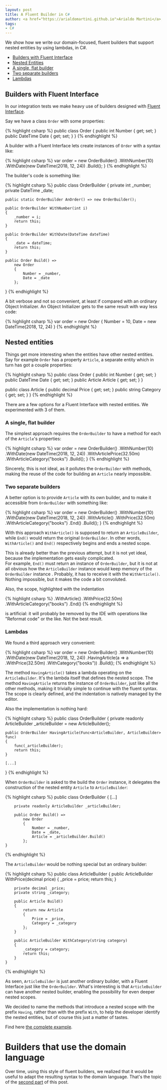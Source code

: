```yaml
---
layout: post
title: A Fluent Builder in C#
author: <a href="https://arialdomartini.github.io">Arialdo Martini</a>, <a href="https://github.com/ale7canna">Alessandro Canicatti</a>, <a href="https://github.com/staffoleo">Leonardo Staffolani</a>
tags:
- C#
---
```

We show how we write our domain-focused, fluent builders that support nested entities by using lambdas, in C#.
<!--more-->

* [Builders with Fluent Interface](#builders-with-fluent-interface)
* [Nested Entities](#nested-entities)
* [A single, flat builder](#a-single-flat-builder)
* [Two separate builders](#two-separate-builders)
* [Lambdas](#lambdas)

## Builders with Fluent Interface
In our integration tests we make heavy use of builders designed with [Fluent Interface](https://www.martinfowler.com/bliki/FluentInterface.html).

Say we have a class `Order` with some properties:

{% highlight csharp %}
public class Order
{
    public int Number { get; set; }
    public DateTime Date { get; set; }
}
{% endhighlight %}

A builder with a Fluent Interface lets create instances of `Order` with a syntax like:

{% highlight csharp %}
var order = new OrderBuilder()
    .WithNumber(10)
    .WithDate(new DateTime(2018, 12, 24))
    .Build();
}
{% endhighlight %}

The builder's code is something like:

{% highlight csharp %}
public class OrderBuilder
{
    private int _number;
    private DateTime _date;

    public static OrderBuilder AnOrder() => new OrderBuilder();

    public OrderBuilder WithNumber(int i)
    {
        _number = i;
        return this;
    }

    public OrderBuilder WithDate(DateTime dateTime)
    {
        _date = dateTime;
        return this;
    }
    
    public Order Build() =>
        new Order
        {
            Number = _number,
            Date = _date
        };
}
{% endhighlight %}

A bit verbose and not so convenient, at least if compared with an ordinary Object Initializer. An Object Initializer gets to the same result with way less code:

{% highlight csharp %}
var order = new Order
{
    Number = 10,
    Date = new DateTime(2018, 12, 24)
}
{% endhighlight %}

## Nested entities

Things get more interesting when the entities have other nested entities. Say for example `Order` has a property `Article`, a separate entity which in turn has got a couple properties:

{% highlight csharp %}
public class Order
{
    public int Number { get; set; }
    public DateTime Date { get; set; }
    public Article Article { get; set; }
}

public class Article
{
    public decimal Price { get; set; }
    public string Category { get; set; }
}
{% endhighlight %}

There are a few options for a Fluent Interface with nested entities. We experimented with 3 of them.

### A single, flat builder

The simplest approach requires the `OrderBuilder` to have a method for each of the `Article`'s properties:

{% highlight csharp %}
var order = new OrderBuilder()
    .WithNumber(10)
    .WithDate(new DateTime(2018, 12, 24))
    .WithArticlePrice(32.50m)
    .WithArticleCategory("books")
    .Build();
}
{% endhighlight %}

Sincerely, this is not ideal, as it pollutes the `OrderBuilder` with methods, making the reuse of the code for building an `Article` nearly impossible. 

### Two separate builders

A better option is to provide `Article` with its own builder, and to make it accessible from `OrderBuilder` with something like:

{% highlight csharp %}
var order = new OrderBuilder()
    .WithNumber(10)
    .WithDate(new DateTime(2018, 12, 24))
    .WithArticle()
        .WithPrice(32.50m)
        .WithArticleCategory("books")
    .End()
    .Build();
}
{% endhighlight %}

With this approach `WithArticle()` is supposed to return an `ArticleBuilder`, while `End()` would return the original `OrderBuilder`. In other words, `WithArticle()` and `End()` respectively begins and ends a nested scope.

This is already better than the previous attempt, but it is not yet ideal, because the implementation gets easily complicated.<br/>
For example, `End()` must return an instance of `OrderBuilder`, but it is not at all obvious how the `ArticleBuilder` instance would keep memory of the `OrderBuilder` instance . Probably, it has to receive it with the `WithArticle()`. Nothing impossible, but it makes the code a bit convoluted.

Also, the scope, highlighted with the indentation

{% highlight csharp %}
    .WithArticle()
        .WithPrice(32.50m)
        .WithArticleCategory("books")
    .End()
{% endhighlight %}

is artificial: it will probably be removed by the IDE with operations like "Reformat code" or the like. Not the best result.

### Lambdas

We found a third approach very convenient:

{% highlight csharp %}
var order = new OrderBuilder()
    .WithNumber(10)
    .WithDate(new DateTime(2018, 12, 24))
    .HavingArticle(a => a
        .WithPrice(32.50m)
        .WithCategory("books"))
    .Build();
{% endhighlight %}

The method `HavingArticle()` takes a lambda operating on the `ArticleBuilder`. It's the lambda itself that defines the nested scope. The method `HavingArticle` returns the instance of `OrderBuilder`, just like all the other methods, making it trivially simple to continue with the fluent syntax. The scope is clearly defined, and the indentation is natively managed by the editor. 

Also the implementation is nothing hard:

{% highlight csharp %}
public class OrderBuilder
{
    private readonly ArticleBuilder _articleBuilder = new ArticleBuilder();

    public OrderBuilder HavingArticle(Func<ArticleBuilder, ArticleBuilder> func)
    {
        func(_articleBuilder);
        return this;
    }
    
    [...]
}
{% endhighlight %}

When `OrderBuilder` is asked to the build the `Order` instance, it delegates the construction of the nested entity `Article` to `ArticleBuilder`:

{% highlight csharp %}
    public class OrderBuilder
    {
        [...]

        private readonly ArticleBuilder _articleBuilder;

        public Order Build() =>
            new Order
            {
                Number = _number,
                Date = _date,
                Article = _articleBuilder.Build()
            };
    }
{% endhighlight %}

The `ArticleBuilder` would be nothing special but an ordinary builder:

{% highlight csharp %}
public class ArticleBuilder
    {
        public ArticleBuilder WithPrice(decimal price)
        {
            _price = price;
            return this;
        }

        private decimal _price;
        private string _category;

        public Article Build()
        {
            return new Article
            {
                Price = _price,
                Category = _category
            };
        }

        public ArticleBuilder WithCategory(string category)
        {
            _category = category;
            return this;
        }
    }
{% endhighlight %}

As seen, `ArticleBuilder` is just another ordinary builder, with a Fluent Interface just like the `OrderBuilder`. What's interesting is that `ArticleBuilder` can have another nested builder, enabling the possibility for even deeper nested scopes.

We decided to name the methods that introduce a nested scope with the prefix `Having`, rather than with the prefix `With`, to help the developer identify the nested entities, but of course this just a matter of tastes.

Find here [the complete example](https://github.com/arialdomartini/fluent-builder/blob/ed4333132e3da0afa4b63992af830a22219155fe/FluentBuilder/Order.cs).


# Builders that use the domain language
Over time, using this style of fluent builders, we realized that it would be useful to adapt the resulting syntax to the domain language. That's the topic of the [second part](using-domain-language-in-fluent-builders.html) of this post.
